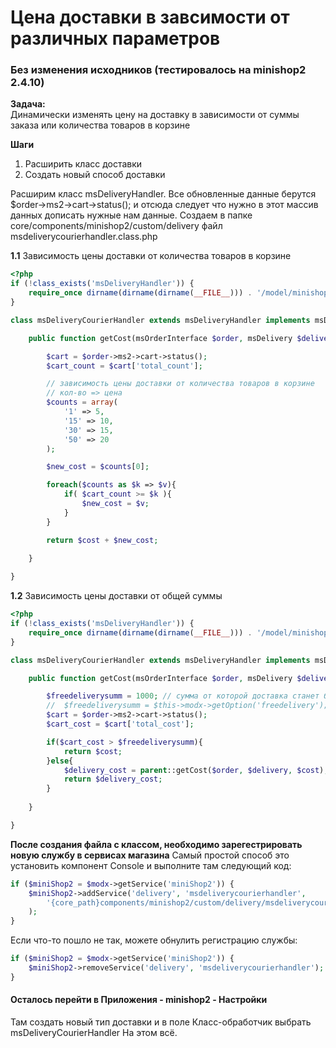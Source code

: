 # Цена доставки в завсимости от различных параметров


### Без изменения исходников (тестировалось на minishop2 2.4.10)
 
**Задача:**<br>
Динамически изменять цену на доставку в зависимости от суммы заказа или количества товаров в корзине

**Шаги** <br>
1. Расширить класс доставки <br>
2. Создать новый способ доставки 

Расширим класс msDeliveryHandler. Все обновленные данные берутся $order->ms2->cart->status(); и отсюда следует что нужно в этот массив данных дописать нужные нам данные.
Создаем в папке core/components/minishop2/custom/delivery файл msdeliverycourierhandler.class.php


**1.1** Зависимость цены доставки от количества товаров в корзине

```php
<?php
if (!class_exists('msDeliveryHandler')) {
    require_once dirname(dirname(dirname(__FILE__))) . '/model/minishop2/msdeliveryhandler.class.php';
}

class msDeliveryCourierHandler extends msDeliveryHandler implements msDeliveryInterface {

    public function getCost(msOrderInterface $order, msDelivery $delivery, $cost = 0.0) {

        $cart = $order->ms2->cart->status();
        $cart_count = $cart['total_count'];

        // зависимость цены доставки от количества товаров в корзине
        // кол-во => цена 
        $counts = array(
            '1' => 5,
            '15' => 10,
            '30' => 15,
            '50' => 20
        ); 

        $new_cost = $counts[0];

        foreach($counts as $k => $v){
            if( $cart_count >= $k ){
                $new_cost = $v;
            }
        } 

        return $cost + $new_cost; 
 
    }

}
```


**1.2** Зависимость цены доставки от общей суммы


```php
<?php
if (!class_exists('msDeliveryHandler')) {
    require_once dirname(dirname(dirname(__FILE__))) . '/model/minishop2/msdeliveryhandler.class.php';
}

class msDeliveryCourierHandler extends msDeliveryHandler implements msDeliveryInterface {

    public function getCost(msOrderInterface $order, msDelivery $delivery, $cost = 0.0) {

        $freedeliverysumm = 1000; // сумма от которой доставка станет бесплатной
        //  $freedeliverysumm = $this->modx->getOption('freedelivery'); // получение из системной настройки
        $cart = $order->ms2->cart->status();
        $cart_cost = $cart['total_cost']; 

        if($cart_cost > $freedeliverysumm){
            return $cost;
        }else{
            $delivery_cost = parent::getCost($order, $delivery, $cost);
            return $delivery_cost;
        }
 
    }

}
```


**После создания файла с классом, необходимо зарегестрировать новую службу в сервисах магазина**
Самый простой способ это установить компонент Console и выполните там следующий код: 

```php
if ($miniShop2 = $modx->getService('miniShop2')) {
    $miniShop2->addService('delivery', 'msdeliverycourierhandler',
        '{core_path}components/minishop2/custom/delivery/msdeliverycourierhandler.class.php'
    );
}
```


Если что-то пошло не так, можете обнулить регистрацию службы:
```php
if ($miniShop2 = $modx->getService('miniShop2')) {
    $miniShop2->removeService('delivery', 'msdeliverycourierhandler');
}
```


 
#### Осталось перейти в Приложения - minishop2  - Настройки 

Там создать новый тип доставки и в поле Класс-обработчик выбрать msDeliveryCourierHandler
На этом всё.
